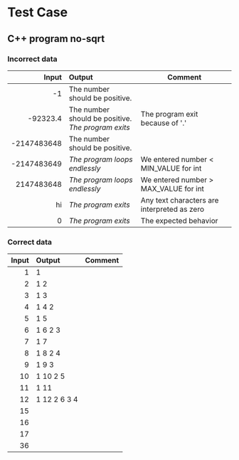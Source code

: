 # Test Case

## C++ program no-sqrt

### Incorrect data

| Input | Output | Comment |
| --: | :-- | ---
| -1 | The number should be positive.|
| -92323.4 | The number should be positive.<br>_The program exits_ | The program exit because of '.' 
| 	-2147483648 | The number should be positive. 
| -2147483649 | _The program loops endlessly_ | We entered number < MIN_VALUE for int
| 2147483648 | _The program loops endlessly_ | We entered number > MAX_VALUE for int
| hi  | _The program exits_ | Any text characters are interpreted as zero
| 0 | _The program exits_ | The expected behavior

### Correct data

| Input | Output | Comment |
| --: | :-- | --- |
| 1 |1|
| 2|1 2|
|3|1 3|
|4|1 4 2
|5|1 5
|6|1 6 2 3
|7|1 7
|8|1 8 2 4
|9|1 9 3
|10|1 10 2 5
|11|1 11
|12|1 12 2 6 3 4
|15|
|16|
|17|
|36|
